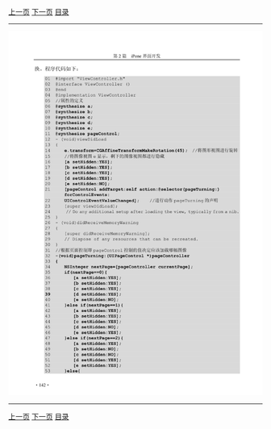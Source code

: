 [上一页](153.md) [下一页](155.md) [目录](../README.md)

***

![154](../images/154.png)

***

[上一页](153.md) [下一页](155.md) [目录](../README.md)